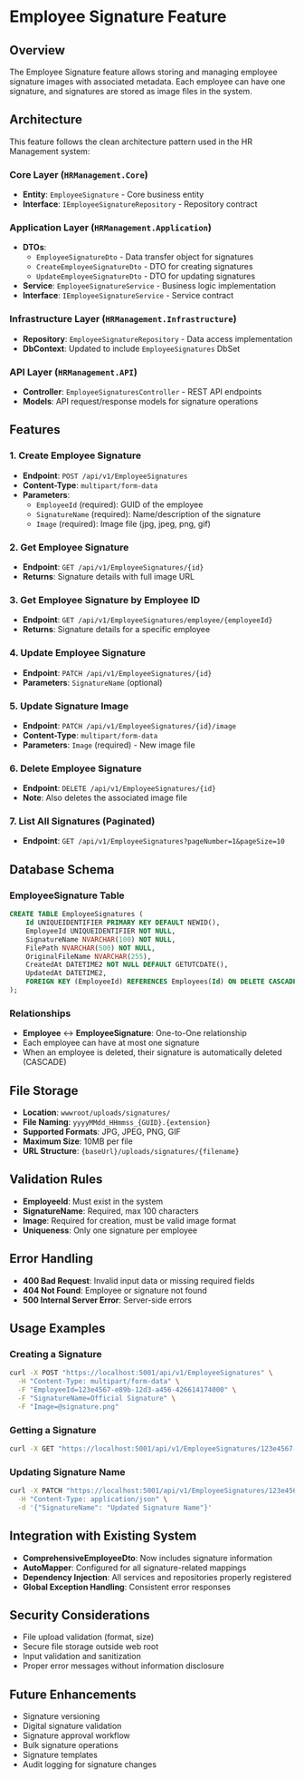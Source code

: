 # Employee Signature Feature

## Overview
The Employee Signature feature allows storing and managing employee signature images with associated metadata. Each employee can have one signature, and signatures are stored as image files in the system.

## Architecture
This feature follows the clean architecture pattern used in the HR Management system:

### Core Layer (`HRManagement.Core`)
- **Entity**: `EmployeeSignature` - Core business entity
- **Interface**: `IEmployeeSignatureRepository` - Repository contract

### Application Layer (`HRManagement.Application`)
- **DTOs**: 
  - `EmployeeSignatureDto` - Data transfer object for signatures
  - `CreateEmployeeSignatureDto` - DTO for creating signatures
  - `UpdateEmployeeSignatureDto` - DTO for updating signatures
- **Service**: `EmployeeSignatureService` - Business logic implementation
- **Interface**: `IEmployeeSignatureService` - Service contract

### Infrastructure Layer (`HRManagement.Infrastructure`)
- **Repository**: `EmployeeSignatureRepository` - Data access implementation
- **DbContext**: Updated to include `EmployeeSignatures` DbSet

### API Layer (`HRManagement.API`)
- **Controller**: `EmployeeSignaturesController` - REST API endpoints
- **Models**: API request/response models for signature operations

## Features

### 1. Create Employee Signature
- **Endpoint**: `POST /api/v1/EmployeeSignatures`
- **Content-Type**: `multipart/form-data`
- **Parameters**:
  - `EmployeeId` (required): GUID of the employee
  - `SignatureName` (required): Name/description of the signature
  - `Image` (required): Image file (jpg, jpeg, png, gif)

### 2. Get Employee Signature
- **Endpoint**: `GET /api/v1/EmployeeSignatures/{id}`
- **Returns**: Signature details with full image URL

### 3. Get Employee Signature by Employee ID
- **Endpoint**: `GET /api/v1/EmployeeSignatures/employee/{employeeId}`
- **Returns**: Signature details for a specific employee

### 4. Update Employee Signature
- **Endpoint**: `PATCH /api/v1/EmployeeSignatures/{id}`
- **Parameters**: `SignatureName` (optional)

### 5. Update Signature Image
- **Endpoint**: `PATCH /api/v1/EmployeeSignatures/{id}/image`
- **Content-Type**: `multipart/form-data`
- **Parameters**: `Image` (required) - New image file

### 6. Delete Employee Signature
- **Endpoint**: `DELETE /api/v1/EmployeeSignatures/{id}`
- **Note**: Also deletes the associated image file

### 7. List All Signatures (Paginated)
- **Endpoint**: `GET /api/v1/EmployeeSignatures?pageNumber=1&pageSize=10`

## Database Schema

### EmployeeSignature Table
```sql
CREATE TABLE EmployeeSignatures (
    Id UNIQUEIDENTIFIER PRIMARY KEY DEFAULT NEWID(),
    EmployeeId UNIQUEIDENTIFIER NOT NULL,
    SignatureName NVARCHAR(100) NOT NULL,
    FilePath NVARCHAR(500) NOT NULL,
    OriginalFileName NVARCHAR(255),
    CreatedAt DATETIME2 NOT NULL DEFAULT GETUTCDATE(),
    UpdatedAt DATETIME2,
    FOREIGN KEY (EmployeeId) REFERENCES Employees(Id) ON DELETE CASCADE
);
```

### Relationships
- **Employee** ↔ **EmployeeSignature**: One-to-One relationship
- Each employee can have at most one signature
- When an employee is deleted, their signature is automatically deleted (CASCADE)

## File Storage
- **Location**: `wwwroot/uploads/signatures/`
- **File Naming**: `yyyyMMdd_HHmmss_{GUID}.{extension}`
- **Supported Formats**: JPG, JPEG, PNG, GIF
- **Maximum Size**: 10MB per file
- **URL Structure**: `{baseUrl}/uploads/signatures/{filename}`

## Validation Rules
- **EmployeeId**: Must exist in the system
- **SignatureName**: Required, max 100 characters
- **Image**: Required for creation, must be valid image format
- **Uniqueness**: Only one signature per employee

## Error Handling
- **400 Bad Request**: Invalid input data or missing required fields
- **404 Not Found**: Employee or signature not found
- **500 Internal Server Error**: Server-side errors

## Usage Examples

### Creating a Signature
```bash
curl -X POST "https://localhost:5001/api/v1/EmployeeSignatures" \
  -H "Content-Type: multipart/form-data" \
  -F "EmployeeId=123e4567-e89b-12d3-a456-426614174000" \
  -F "SignatureName=Official Signature" \
  -F "Image=@signature.png"
```

### Getting a Signature
```bash
curl -X GET "https://localhost:5001/api/v1/EmployeeSignatures/123e4567-e89b-12d3-a456-426614174000"
```

### Updating Signature Name
```bash
curl -X PATCH "https://localhost:5001/api/v1/EmployeeSignatures/123e4567-e89b-12d3-a456-426614174000" \
  -H "Content-Type: application/json" \
  -d '{"SignatureName": "Updated Signature Name"}'
```

## Integration with Existing System
- **ComprehensiveEmployeeDto**: Now includes signature information
- **AutoMapper**: Configured for all signature-related mappings
- **Dependency Injection**: All services and repositories properly registered
- **Global Exception Handling**: Consistent error responses

## Security Considerations
- File upload validation (format, size)
- Secure file storage outside web root
- Input validation and sanitization
- Proper error messages without information disclosure

## Future Enhancements
- Signature versioning
- Digital signature validation
- Signature approval workflow
- Bulk signature operations
- Signature templates
- Audit logging for signature changes
